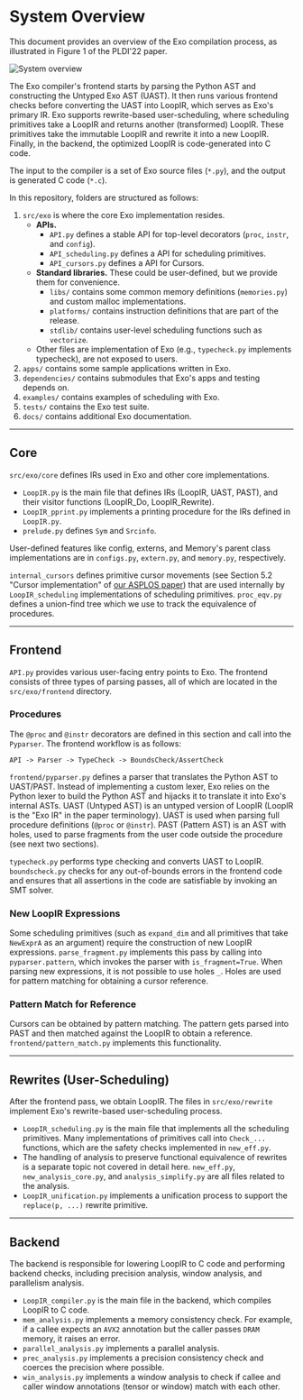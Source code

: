 # System Overview

This document provides an overview of the Exo compilation process, as illustrated in Figure 1 of the PLDI'22 paper.

![System overview](images/system-overview.png)

The Exo compiler's frontend starts by parsing the Python AST and constructing the Untyped Exo AST (UAST).
It then runs various frontend checks before converting the UAST into LoopIR, which serves as Exo's primary IR.
Exo supports rewrite-based user-scheduling, where scheduling primitives take a LoopIR and returns another (transformed) LoopIR.
These primitives take the immutable LoopIR and rewrite it into a new LoopIR.
Finally, in the backend, the optimized LoopIR is code-generated into C code.

The input to the compiler is a set of Exo source files (`*.py`), and the output is generated C code (`*.c`).

In this repository, folders are structured as follows:

1. `src/exo` is where the core Exo implementation resides.
    - **APIs.**
      - `API.py` defines a stable API for top-level decorators (`proc`, `instr`, and `config`).
      - `API_scheduling.py` defines a API for scheduling primitives.
      - `API_cursors.py` defines a API for Cursors.
    - **Standard libraries.** These could be user-defined, but we provide them for convenience.
      - `libs/` contains some common memory definitions (`memories.py`) and custom malloc implementations. 
      - `platforms/` contains instruction definitions that are part of the release.
      - `stdlib/` contains user-level scheduling functions such as `vectorize`.
    - Other files are implementation of Exo (e.g., `typecheck.py` implements typecheck), are not exposed to users.
2. `apps/` contains some sample applications written in Exo.
3. `dependencies/` contains submodules that Exo's apps and testing depends on.
4. `examples/` contains examples of scheduling with Exo.
5. `tests/` contains the Exo test suite.
6. `docs/` contains additional Exo documentation.

---

## Core

`src/exo/core` defines IRs used in Exo and other core implementations.
- `LoopIR.py` is the main file that defines IRs (LoopIR, UAST, PAST), and their visitor functions (LoopIR_Do, LoopIR_Rewrite). 
- `LoopIR_pprint.py` implements a printing procedure for the IRs defined in `LoopIR.py`.
- `prelude.py` defines `Sym` and `Srcinfo`.

User-defined features like config, externs, and Memory's parent class implementations are in `configs.py`, `extern.py`, and `memory.py`, respectively.

`internal_cursors` defines primitive cursor movements (see Section 5.2 "Cursor implementation" of [our ASPLOS paper](https://arxiv.org/abs/2411.07211)) that are used internally by `LoopIR_scheduling` implementations of scheduling primitives.
`proc_eqv.py` defines a union-find tree which we use to track the equivalence of procedures.

---

## Frontend

`API.py` provides various user-facing entry points to Exo. The frontend consists of three types of parsing passes, all of which are located in the `src/exo/frontend` directory.

### Procedures

The `@proc` and `@instr` decorators are defined in this section and call into the `Pyparser`. The frontend workflow is as follows:
```
API -> Parser -> TypeCheck -> BoundsCheck/AssertCheck
```

`frontend/pyparser.py` defines a parser that translates the Python AST to UAST/PAST. Instead of implementing a custom lexer, Exo relies on the Python lexer to build the Python AST and hijacks it to translate it into Exo's internal ASTs. UAST (Untyped AST) is an untyped version of LoopIR (LoopIR is the "Exo IR" in the paper terminology). UAST is used when parsing full procedure definitions (`@proc` or `@instr`). PAST (Pattern AST) is an AST with holes, used to parse fragments from the user code outside the procedure (see next two sections).

`typecheck.py` performs type checking and converts UAST to LoopIR.
`boundscheck.py` checks for any out-of-bounds errors in the frontend code and ensures that all assertions in the code are satisfiable by invoking an SMT solver.

### New LoopIR Expressions

Some scheduling primitives (such as `expand_dim` and all primitives that take `NewExprA` as an argument) require the construction of new LoopIR expressions.
`parse_fragment.py` implements this pass by calling into `pyparser.pattern`, which invokes the parser with `is_fragment=True`.
When parsing new expressions, it is not possible to use holes `_`. Holes are used for pattern matching for obtaining a cursor reference.

### Pattern Match for Reference

Cursors can be obtained by pattern matching. The pattern gets parsed into PAST and then matched against the LoopIR to obtain a reference.
`frontend/pattern_match.py` implements this functionality.


---

## Rewrites (User-Scheduling)

After the frontend pass, we obtain LoopIR. The files in `src/exo/rewrite` implement Exo's rewrite-based user-scheduling process.

- `LoopIR_scheduling.py` is the main file that implements all the scheduling primitives. Many implementations of primitives call into `Check_...` functions, which are the safety checks implemented in `new_eff.py`.
- The handling of analysis to preserve functional equivalence of rewrites is a separate topic not covered in detail here. `new_eff.py`, `new_analysis_core.py`, and `analysis_simplify.py` are all files related to the analysis.
- `LoopIR_unification.py` implements a unification process to support the `replace(p, ...)` rewrite primitive.

---

## Backend

The backend is responsible for lowering LoopIR to C code and performing backend checks, including precision analysis, window analysis, and parallelism analysis.

- `LoopIR_compiler.py` is the main file in the backend, which compiles LoopIR to C code.
- `mem_analysis.py` implements a memory consistency check. For example, if a callee expects an `AVX2` annotation but the caller passes `DRAM` memory, it raises an error.
- `parallel_analysis.py` implements a parallel analysis.
- `prec_analysis.py` implements a precision consistency check and coerces the precision where possible.
- `win_analysis.py` implements a window analysis to check if callee and caller window annotations (tensor or window) match with each other.


